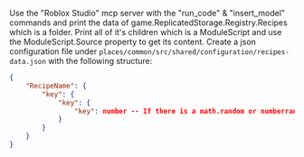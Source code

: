Use the "Roblox Studio" mcp server with the "run_code" & "insert_model" commands and print the data of game.ReplicatedStorage.Registry.Recipes which is a folder. Print all of it's children which is a ModuleScript and use the ModuleScript.Source property to get its content.
Create a json configuration file under `places/common/src/shared/configuration/recipes-data.json` with the following structure:

```json
{
	"RecipeName": {
		"key": {
			"key": {
				"key": number -- If there is a math.random or numberrange.new value, structure it as a way to indicate the range
			}
		}
	}
}
```
